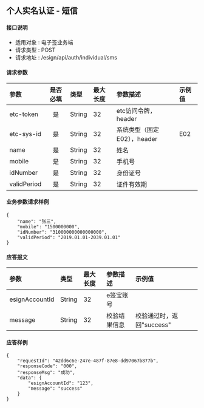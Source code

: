 ## 个人实名认证 - 短信

#### 接口说明

* 适用对象 : 电子签业务端
* 请求类型 : POST
* 请求地址 : /esign/api/auth/individual/sms 


#### 请求参数
| 参数 | 是否必填 | 类型 | 最大长度 | 参数描述 | 示例值 |
|:----|:-------:|:-----|:-------|:--------|:------|
| etc-token | 是 | String | 32 | etc访问令牌，header |  |
| etc-sys-id | 是 | String | 32 | 系统类型（固定E02），header | E02 |
| name | 是 | String | 32 | 姓名 |  |
| mobile | 是 | String | 32 | 手机号 |  |
| idNumber | 是 | String | 32 | 身份证号 |  |
| validPeriod | 是 | String | 32 | 证件有效期 |  |


#### 业务参数请求样例
```
{
	"name": "张三",
	"mobile": "1500000000",
	"idNumber": "310000000000000000",
    "validPeriod": "2019.01.01-2039.01.01"
}
```


#### 应答报文

| 参数 | 类型 | 最大长度 | 参数描述 | 示例值 |
|:----|:----|:--------|:--------|:------|
| esignAccountId | String | 32 | e签宝账号 |  |
| message | String | 32 | 校验结果信息 | 校验通过时，返回"success" |


#### 应答样例

```
{
    "requestId": "42dd6c6e-247e-487f-87e8-dd97067b877b",	
    "responseCode": "000",
	"responseMsg": "成功",
	"data": {
		"esignAccountId": "123",
        "message": "success"
	}
}
```


